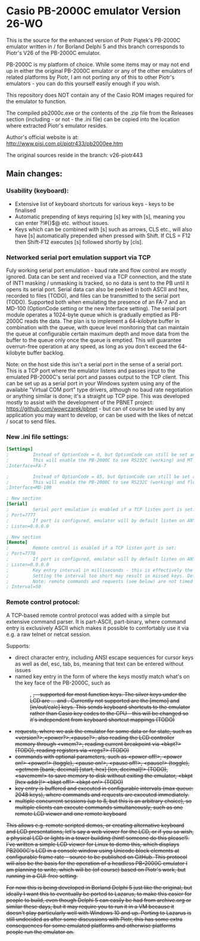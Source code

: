 # Casio PB-2000C emulator Version 26-WO

This is the source for the enhanced version of Piotr Piątek's PB-2000C emulator written in / for Borland Delphi 5 and this branch corresponds to Piotr's V26 of the PB-2000C emulator.

PB-2000C is my platform of choice. While some items may or may not end up in either the original PB-2000C emulator or any of the other emulators of related platforms by Piotr, I am  not porting any of this to other Piotr's emulators - you can do this yourself easily enough if you wish.

This repository does NOT contain any of the Casio ROM images required for the emulator to function.

The compiled pb2000c.exe or the contents of the .zip file from the Releases section (including - or not - the .ini file) can be copied into the location where extracted Piotr's emulator resides.

Author's official website is at: http://www.pisi.com.pl/piotr433/pb2000ee.htm

The original sources reside in the branch: v26-piotr443

## Main changes:

### Usability (keyboard):

- Extensive list of keyboard shortcuts for various keys - keys to be finalised
- Automatic prepending of keys requiring [s] key with [s], meaning you can enter ?!#{}$@ etc. without issues.
- Keys which can be combined with [s] such as arrows, CLS etc., will also have [s] automatically prepended when pressed with Shift. If CLS = F12 then Shift-F12 executes [s] followed shortly by [cls].

### Networked serial port emulation support via TCP

Fuly working serial port emulation - baud rate and flow control are mostly ignored. Data can be sent and received via a TCP connection, and the state of INT1 masking / unmasking is tracked, so no data is sent to the PB until it opens its serial port. Serial data can also be peeked in both ASCII and hex, recorded to files (TODO), and files can be transmitted to the serial port (TODO). Supported both when emulating the presence of an FA-7 and an MD-100 (OptionCode setting or the new Interface setting). The serial port module operates a 1024-byte queue which is gradually emptied as PB-2000C reads the data. The plan is to implement a 64-kilobyte buffer in combination with the queue, with queue level monitoring that can maintain the queue at configurable certain maximum depth and move data from the buffer to the queue only once the queue is emptied. This will guarantee overrun-free operation at any speed, as long as you don't exceed the 64-kilobyte buffer backlog.

Note: on the host side this isn't a serial port in the sense of a serial port. This is a TCP port where the emulator listens and passes input to the emulated PB-2000C's serial port and passes output to the TCP client. This can be set up as a serial port in your Windows system using any of the available "Virtual COM port" type drivers, although no baud rate negotiation or anything similar is done; it's a straight up TCP pipe. This was developed mostly to assist with the development of the PBNET project: https://github.com/wowczarek/pbnet - but can of course be used by any application you may want to develop, or can be used with the likes of netcat / socat to send files.

### New .ini file settings:

```ini
[Settings]
;         Instead of OptionCode = 0, but OptionCode can still be set and takes precedence
;         This will enable the PB-2000C to see RS232C (working) and MT (not working):
;Interface=FA-7

;         Instead of OptionCode = 85, but OptionCode can still be set and takes precedence
;         This will enable the PB-2000C to see RS232C (working) and floppy disk - if connected to the MD-100 emulator:
;Interface=MD-100

; New section
[Serial]
;		  Serial port emulation is enabled if a TCP listen port is set:
; Port=7777
;		  If port is configured, emulator will by default listen on ANY / all addresses (0.0.0.0), but can and should be set to e.g. localhost (127.0.0.1)
; Listen=0.0.0.0

; New section
[Remote]
;		  Remote control is enabled if a TCP listen port is set:
; Port=7778
;		  If port is configured, emulator will by default listen on ANY / all addresses (0.0.0.0), but can and should be set to e.g. localhost (127.0.0.1)
; Listen=0.0.0.0
;		  Key entry interval in milliseconds - this is effectively the key repetition rate and key release runs at half this interval. Minimum 10 ms.
;         Setting the interval too short may result in missed keys. Default is 50 ms which is slow, but works fine.
;		  Note: remote commands and requests (see below) are not timed or queued, but are executed immediately.
; Interval=50
```

### Remote control protocol:

A TCP-based remote control protocol was added with a simple but extensive command parser. It is part-ASCII, part-binary, where command entry is exclusively ASCII which makes it possible to comfortably use it via e.g. a raw telnet or netcat session.

Supports:

- direct character entry, including ANSI escape sequences for cursor keys as well as del, esc, tab, bs, meaning that text can be entered without issues
- named key entry in the form of <key> where the keys mostly match what's on the key face of the PB-2000C, such as <menu>, <s>, <cls> - supported for most function keys. The silver keys under the LCD are <m1> ... <m4> and <etc>. Currently not supported are the [memo] and [in/out/calc] keys. This sends keyboard shortcuts to the emulator rather than Casio key codes to the CPU - this will be changed so it's independent from keyboard shortcut mappings (TODO)
- requests, where we ask the emulator for some data or for state, such as <version?>,<power?>,<pause?>, also reading the LCD controller memory through <vmem?>, reading current breakpoint via <bkpt?> (TODO), reading registers via <regs?> (TODO)
- commands with optional parameters, such as <power off!>, <power on!> <power!> (toggle), <pause on!>, <pause off!>, <pause!> (toggle), <getmem [bank, decimal] [start, hex] [len, decimal]!> (TODO), <savemem!> to save memory to disk without exiting the emulator, <bkpt [hex addr]!> <bkpt off!> <bkpt on!> (TODO)
- key entry is buffered and executed in configurable intervals (max queue: 2048 keys), where commands and requests are executed immediately.
- multiple concurrent sessions (up to 8, but this is an arbitrary choice), so multiple clients can execute commands simultaneously, such as one remote LCD viewer and one remote keyboard

This allows e.g. remote scripted demos, or creating alternative keyboard and LCD presentations, let's say a web viewer for the LCD, or if you so wish, a physical LCD or lights in a tower building (hint! someone do this please!). I've written a simple LCD viewer for Linux to demo this, which displays PB2000C's LCD in a console window using Unicode block elements at configurable frame rate - source to be published on GitHub. This protocol will also be the basis for the operation of a headless PB-2000C emulator I am planning to write, which will be (of course) based on Piotr's work, but running in a GUI-free setting.

For now this is being developed in Borland Delphi 5 just like the original, but ideally I want this to eventually be ported to Lazarus, to make this easier for people to build, even though Delphi 5 can easily be had from archive.org or similar these days, but it may require you to run it in a VM because it doesn't play particularly well with Windows 10 and up. Porting to Lazarus is still undecided as after some discussions with Piotr, this has some extra consequences for some emulated platforms and otherwise platforms people run the emulator on.
